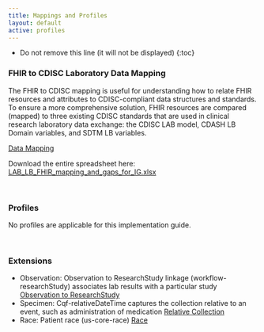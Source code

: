 ```yaml
---
title: Mappings and Profiles
layout: default
active: profiles
---
```

<!-- TOC  the css styling for this is \pages\assets\css\project.css under 'markdown-toc'-->

* Do not remove this line (it will not be displayed)
{:toc}


<!-- end TOC -->

### FHIR to CDISC Laboratory Data Mapping

The FHIR to CDISC mapping is useful for understanding how to relate FHIR resources and attributes to CDISC-compliant data structures and standards.  To ensure a more comprehensive solution, FHIR resources are compared (mapped) to three existing CDISC standards that are used in clinical research laboratory data exchange:  the CDISC LAB model, CDASH LB Domain variables, and SDTM LB variables.  

[Data Mapping](LAB_LB_FHIR_mapping_and_gaps_for_IG.htm)

Download the entire spreadsheet here:  [LAB_LB_FHIR_mapping_and_gaps_for_IG.xlsx](LAB_LB_FHIR_mapping_and_gaps_for_IG.xlsx)

<br/>

### Profiles

No profiles are applicable  for this implementation guide.

<br/>

### Extensions

* Observation: Observation to ResearchStudy linkage (workflow-researchStudy) associates lab results with a particular study [Observation to ResearchStudy](http://hl7.org/fhir/StructureDefinition/workflow-researchStudy) 
* Specimen: Cqf-relativeDateTime captures the collection relative to an event, such as administration of medication [Relative Collection](https://www.hl7.org/fhir/extension-cqf-relativedatetime.html) 
* Race: Patient race (us-core-race) [Race](http://www.hl7.org/fhir/us/core/StructureDefinition-us-core-race.html) 

<br/>
